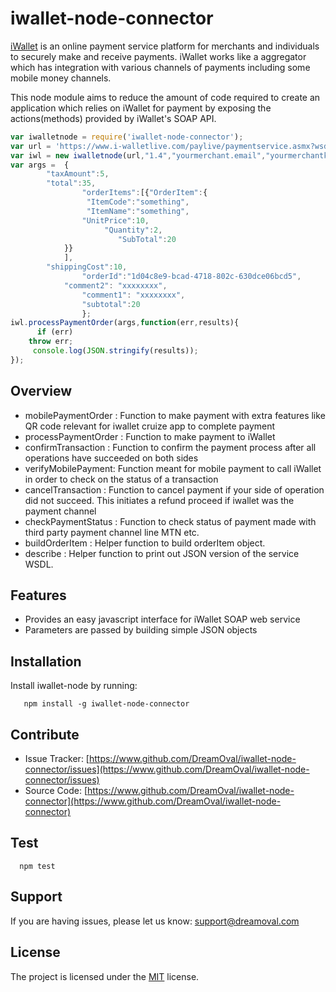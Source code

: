 iwallet-node-connector
============

[iWallet](https://www.iwallet.com.gh/) is an online payment service platform for merchants and individuals to securely make and receive payments. iWallet works like a aggregator which has integration with various channels of payments including some mobile money channels.

This node module aims to reduce the amount of  code required to create an application which relies on iWallet for payment by exposing the actions(methods) provided by iWallet's SOAP API.


```javascript
var iwalletnode = require('iwallet-node-connector');
var url = 'https://www.i-walletlive.com/paylive/paymentservice.asmx?wsdl';
var iwl = new iwalletnode(url,"1.4","yourmerchant.email","yourmerchantkey","C2B",true);
var args =  {
		"taxAmount":5,
		"total":35,
                "orderItems":[{"OrderItem":{
			   	 "ItemCode":"something",
			   	 "ItemName":"something",
			   	"UnitPrice":10,
		        	 "Quantity":2,
	                	"SubTotal":20
		    }}
		    ],
		"shippingCost":10,
                "orderId":"1d04c8e9-bcad-4718-802c-630dce06bcd5",
	        "comment2": "xxxxxxxx",
      	        "comment1": "xxxxxxxx",
               	"subtotal":20
                };
iwl.processPaymentOrder(args,function(err,results){
      if (err)
	throw err;
     console.log(JSON.stringify(results));
});
```


Overview
--------

* mobilePaymentOrder : Function to make payment with extra features like QR code relevant for iwallet cruize app to complete payment
* processPaymentOrder : Function to make payment to iWallet
* confirmTransaction : Function to confirm the payment process after all operations have succeeded on both sides
* verifyMobilePayment: Function meant for mobile payment to call iWallet in order to check on the status of a transaction
* cancelTransaction : Function to cancel payment if your side of operation did not succeed. This initiates a refund proceed if iwallet was the payment channel
* checkPaymentStatus : Function to check status of payment made with third party payment channel line MTN etc.
* buildOrderItem : Helper function to build orderItem object.
* describe : Helper function to print out JSON version of the service WSDL.
 

Features
--------

- Provides an easy javascript interface for iWallet SOAP web service
- Parameters are passed by building simple JSON objects

Installation
------------

Install iwallet-node by running:
```
   npm install -g iwallet-node-connector
```
Contribute
----------

- Issue Tracker: [https://www.github.com/DreamOval/iwallet-node-connector/issues](https://www.github.com/DreamOval/iwallet-node-connector/issues)
- Source Code: [https://www.github.com/DreamOval/iwallet-node-connector](https://www.github.com/DreamOval/iwallet-node-connector)



Test
-------

```
  npm test
```

Support
-------

If you are having issues, please let us know:
support@dreamoval.com

License
-------

The project is licensed under the [MIT](LICENSE) license.
